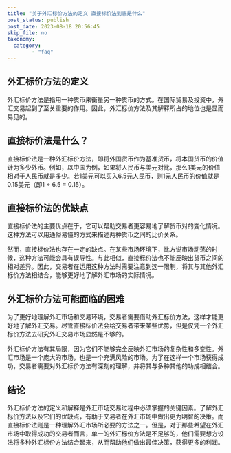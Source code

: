```yaml
---
title: "关于外汇标价方法的定义 直接标价法到底是什么"
post_status: publish
post_date: 2023-08-18 20:56:45
skip_file: no
taxonomy:
  category:
        - "faq"
---
```


## 外汇标价方法的定义

外汇标价方法是指用一种货币来衡量另一种货币的方式。在国际贸易及投资中，外汇交易起到了至关重要的作用。因此，外汇标价方法及其解释所占的地位也是显而易见的。

## 直接标价法是什么？

直接标价法是一种外汇标价方法，即将外国货币作为基准货币，将本国货币的价值计为多少外币。例如，以中国为例，如果将人民币与美元对比，那么1美元的价值相对于人民币就是多少。若1美元可以买入6.5元人民币，则1元人民币的价值就是0.15美元（即1 ÷ 6.5 = 0.15）。

## 直接标价法的优缺点

直接标价法的主要优点在于，它可以帮助交易者更容易地了解货币对的变化情况。这种方法可以用通俗易懂的方式来描述两种货币之间的比价关系。

然而，直接标价法也存在一定的缺点。在某些市场环境下，比方说市场动荡的时候，这种方法可能会具有误导性。与此相似，直接标价法也不能反映出货币之间的相对差异。因此，交易者在运用这种方法时需要注意到这一限制，将其与其他外汇标价方法相结合，能够更好地了解外汇市场的实际情况。

## 外汇标价方法可能面临的困难

为了更好地理解外汇市场和交易环境，交易者需要借助外汇标价方法，这样才能更好地了解外汇交易。尽管直接标价法会给交易者带来某些优势，但是仅凭一个外汇标价方法去研究外汇交易市场显然是不够的。

外汇标价方法有其局限，因为它们不能够完全反映外汇市场的复杂性和多变性。外汇市场是一个庞大的市场，也是一个充满风险的市场。为了在这样一个市场获得成功，交易者需要对外汇标价方法有深刻的理解，并将其与多种其他的功成相结合。

## 结论

外汇标价方法的定义和解释是外汇市场交易过程中必须掌握的关键因素。了解外汇标价方法以及它们的优缺点，有助于交易者在外汇市场中做出更为明智的决策。而直接标价法则是一种理解外汇市场所必要的方法之一。但是，对于那些希望在外汇市场中取得成功的交易者而言，单一的外汇标价方法是不足够的，他们需要想方设法将多种外汇标价方法结合起来，从而帮助他们做出最佳决策，获得更多的利润。
